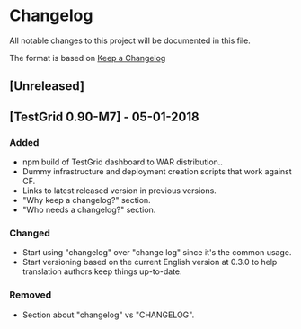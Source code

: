 # Changelog
All notable changes to this project will be documented in this file.

The format is based on [Keep a Changelog](http://keepachangelog.com/en/1.0.0/)

## [Unreleased]

## [TestGrid 0.90-M7] - 05-01-2018
### Added
- npm build of TestGrid dashboard to WAR distribution..
- Dummy infrastructure and deployment creation scripts that work against CF.
- Links to latest released version in previous versions.
- "Why keep a changelog?" section.
- "Who needs a changelog?" section.

### Changed
- Start using "changelog" over "change log" since it's the common usage.
- Start versioning based on the current English version at 0.3.0 to help
translation authors keep things up-to-date.

### Removed
- Section about "changelog" vs "CHANGELOG".
